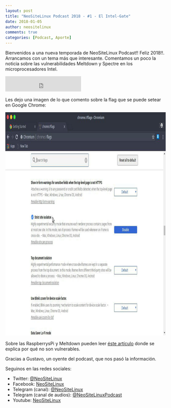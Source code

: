 ```yaml
---
layout: post
title: "NeoSiteLinux Podcast 2018 - #1 - El Intel-Gate"
date: 2018-01-05
author: neositelinux
comments: true
categories: [Podcast, Aporte]
---
```


Bienvenidos a una nueva temporada de NeoSiteLinux Podcast!! Feliz 2018!!. Arrancamos con un tema más que interesante. Comentamos un poco la noticia sobre las vulnerabilidades Meltdown y Spectre en los microprocesadores Intel.

<iframe width="238" height="48" frameborder="0" allowfullscreen="" scrolling="no" src="https://ar.ivoox.com/es/player_ek_22998056_2_1.html?data=k5emm52UeZehhpywj5aYaZS1lZmah5yncZOhhpywj5WRaZi3jpWah5ynca_Z0LjW1sqwrc_p2ZC90cnHpdTojJedk52PcYyZk5iejZKPic2fqtPhx9GRi8LoxpKSmaiRksbjs8bbycrWcYarpJKh&"></iframe>

Les dejo una imagen de lo que comento sobre la flag que se puede setear en Google Chrome:

<p align="center">
<img src="/images/meltdown_chrome.jpg" width="750" height="700" alt="_Logo">
</p>

Sobre las RaspberrysPi y Meltdown pueden leer [éste artículo](https://www.raspberrypi.org/blog/why-raspberry-pi-isnt-vulnerable-to-spectre-or-meltdown/) donde se explica por qué no son vulnerables.

Gracias a Gustavo, un oyente del podcast, que nos pasó la información.

Seguinos en las redes sociales:
* Twitter: [@NeoSiteLinux](https://twitter.com/neositelinux)
* Facebook: [NeoSiteLinux](https://facebook.com/neositelinux)
* Telegram (canal): [@NeoSiteLinux](https://t.me/neositelinux)
* Telegram (canal de audios): [@NeoSiteLinuxPodcast](https://t.me/neositelinuxpodcast)
* Youtube: [NeoSiteLinux](https://www.youtube.com/user/neositelinux)
